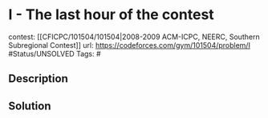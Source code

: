 # I - The last hour of the contest

contest: [[CFICPC/101504/101504|2008-2009 ACM-ICPC, NEERC, Southern Subregional Contest]]
url: https://codeforces.com/gym/101504/problem/I
#Status/UNSOLVED
Tags: #

## Description

## Solution

